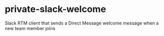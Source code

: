 # private-slack-welcome
Slack RTM client that sends a Direct Message welcome message when a new team member joins
